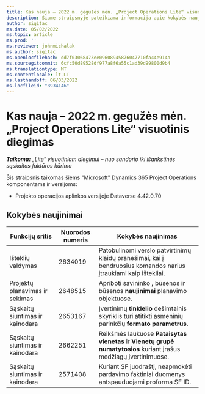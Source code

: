 ```yaml
---
title: Kas nauja – 2022 m. gegužės mėn. „Project Operations Lite“ visuotinis diegimas
description: Šiame straipsnyje pateikiama informacija apie kokybės naujinimus, kuriuos galima rasti "Microsoft lite" Dynamics 365 Project Operations diegimo 2022 m. gegužės mėn.
author: sigitac
ms.date: 05/02/2022
ms.topic: article
ms.prod: ''
ms.reviewer: johnmichalak
ms.author: sigitac
ms.openlocfilehash: dd7f03068473ee09608945876047710fa44e914a
ms.sourcegitcommit: 6cfc50d89528df977a8f6a55c1ad39d99800d9b4
ms.translationtype: MT
ms.contentlocale: lt-LT
ms.lasthandoff: 06/03/2022
ms.locfileid: "8934146"
---
```

# <a name="whats-new-may-2022---project-operations-lite-deployment"></a>Kas nauja – 2022 m. gegužės mėn. „Project Operations Lite“ visuotinis diegimas

_**Taikoma:** „Lite“ visuotiniam diegimui – nuo sandorio iki išankstinės sąskaitos faktūros kūrimo_

Šis straipsnis taikomas šiems "Microsoft" Dynamics 365 Project Operations komponentams ir versijoms:

- Projekto operacijos aplinkos versijoje Dataverse 4.42.0.70

## <a name="quality-updates"></a>Kokybės naujinimai

| Funkcijų sritis | Nuorodos numeris | Kokybės naujinimas |
| --- | --- | --- |
| Išteklių valdymas | 2634019 | Patobulinomi verslo patvirtinimų klaidų pranešimai, kai į bendruosius komandos narius įtraukiami kaip ištekliai. |
| Projektų planavimas ir sekimas | 2648515 | Apriboti savininko **,** būsenos **ir** būsenos **naujinimai** planavimo objektuose. |
| Sąskaitų siuntimas ir kainodara | 2653167 | Įvertinimų **tinklelio** dešimtainis skyriklis turi atitikti asmeninių parinkčių **formato parametrus**. |
| Sąskaitų siuntimas ir kainodara| 2662251 | Reikšmės laukuose **Pataisytas vienetas** ir **Vienetų grupė numatytosios** kuriant įrašus medžiagų įvertinimuose. |
| Sąskaitų siuntimas ir kainodara| 2571408 | Kuriant SF juodraštį, neapmokėti pardavimo faktiniai duomenys antspauduojami proforma SF ID. |

